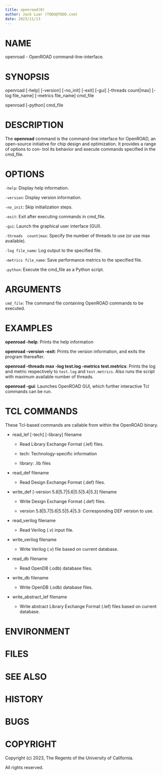```yaml
---
title: openroad(0)
author: Jack Luar (TODO@TODO.com)
date: 2023/11/13
---
```


# NAME

openroad - OpenROAD command-line-interface.

# SYNOPSIS

openroad  [-help]  [-version] [-no_init] [-exit] [-gui]
       [-threads   count|max]   [-log   file_name]   [-metrics
       file_name] cmd_file

openroad [-python] cmd_file

# DESCRIPTION

The **openroad** command is the command-line interface for
OpenROAD, an open-source initiative for chip design and
optimization.   It  provides a range of options to con‐
trol its behavior and execute commands specified in the
cmd_file.

# OPTIONS

`-help`: Display help information.

`-version`: Display version information.

`-no_init`: Skip initialization steps.

`-exit`: Exit after executing commands in cmd_file.

`-gui`: Launch the graphical user interface (GUI).

`-threads  count|max`:  Specify  the number of threads to
use (or use max available).

`-log file_name`: Log output to the specified file.

`-metrics file_name`: Save  performance  metrics  to  the
specified file.

`-python`: Execute the cmd_file as a Python script.

# ARGUMENTS

`cmd_file`: The command file containing OpenROAD commands to be executed.

# EXAMPLES

**openroad -help**: Prints the help information

**openroad -version -exit**: Prints  the  version  information, and exits the program thereafter.

**openroad  -threads max -log test.log -metrics test.metrics**: Prints the log and metric 
respectively to `test.log` and `test.metrics`. Also runs the script with maximum
 available number of threads.

**openroad -gui**: Launches OpenROAD GUI, which further interactive Tcl commands can be run.

# TCL COMMANDS

These  Tcl-based  commands are callable from within the
OpenROAD binary.

- read_lef [-tech] [-library] filename

  - Read Library Exchange Format (.lef) files.

  - tech: Technology-specific information

  - library: .lib files

- read_def filename

  - Read Design Exchange Format (.def) files.

- write_def [-version 5.8|5.7|5.6|5.5|5.4|5.3] filename
  - Write Design Exchange Format (.def) files.

  - version 5.8|5.7|5.6|5.5|5.4|5.3: Corresponding  DEF
    version to use.

- read_verilog filename

  - Read Verilog (.v) input file.

- write_verilog filename

  - Write Verilog (.v) file based on current database.
- read_db filename

  - Read OpenDB (.odb) database files.

- write_db filename

  - Write OpenDB (.odb) database files.

- write_abstract_lef filename

  - Write abstract Library Exchange Format (.lef) files
    based on current database.

# ENVIRONMENT

# FILES

# SEE ALSO

# HISTORY

# BUGS

# COPYRIGHT

Copyright (c) 2023, The Regents of the University of California.
       
All rights reserved.